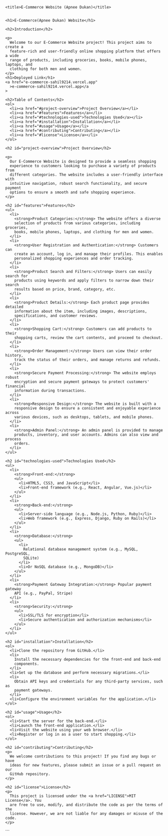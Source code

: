 
  
    <title>E-Commerce Website (Apnee Dukan)</title>
 

    <h1>E-Commerce(Apnee Dukan) Website</h1>

    <h2>Introduction</h2>

    <p>
      Welcome to our E-Commerce Website project! This project aims to create a
      feature-rich and user-friendly online shopping platform that offers a wide
      range of products, including groceries, books, mobile phones, laptops, and
      clothing for both men and women.
    </p>
    <h1>Deployed Link</h1>
    <a href="e-commerce-sahil9214.vercel.app"
      >e-commerce-sahil9214.vercel.app</a
    >

    <h2>Table of Contents</h2>
    <ol>
      <li><a href="#project-overview">Project Overview</a></li>
      <li><a href="#features">Features</a></li>
      <li><a href="#technologies-used">Technologies Used</a></li>
      <li><a href="#installation">Installation</a></li>
      <li><a href="#usage">Usage</a></li>
      <li><a href="#contributing">Contributing</a></li>
      <li><a href="#license">License</a></li>
    </ol>

    <h2 id="project-overview">Project Overview</h2>

    <p>
      Our E-Commerce Website is designed to provide a seamless shopping
      experience to customers looking to purchase a variety of products from
      different categories. The website includes a user-friendly interface with
      intuitive navigation, robust search functionality, and secure payment
      options to ensure a smooth and safe shopping experience.
    </p>

    <h2 id="features">Features</h2>
    <ul>
      <li>
        <strong>Product Categories:</strong> The website offers a diverse
        selection of products from various categories, including groceries,
        books, mobile phones, laptops, and clothing for men and women.
      </li>
      <li>
        <strong>User Registration and Authentication:</strong> Customers can
        create an account, log in, and manage their profiles. This enables
        personalized shopping experiences and order tracking.
      </li>
      <li>
        <strong>Product Search and Filters:</strong> Users can easily search for
        products using keywords and apply filters to narrow down their search
        results based on price, brand, category, etc.
      </li>
      <li>
        <strong>Product Details:</strong> Each product page provides detailed
        information about the item, including images, descriptions,
        specifications, and customer reviews.
      </li>
      <li>
        <strong>Shopping Cart:</strong> Customers can add products to their
        shopping carts, review the cart contents, and proceed to checkout.
      </li>
      <li>
        <strong>Order Management:</strong> Users can view their order history,
        track the status of their orders, and manage returns and refunds.
      </li>
      <li>
        <strong>Secure Payment Processing:</strong> The website employs robust
        encryption and secure payment gateways to protect customers' financial
        information during transactions.
      </li>
      <li>
        <strong>Responsive Design:</strong> The website is built with a
        responsive design to ensure a consistent and enjoyable experience across
        various devices, such as desktops, tablets, and mobile phones.
      </li>
      <li>
        <strong>Admin Panel:</strong> An admin panel is provided to manage
        products, inventory, and user accounts. Admins can also view and process
        orders.
      </li>
    </ul>

    <h2 id="technologies-used">Technologies Used</h2>
    <ul>
      <li>
        <strong>Front-end:</strong>
        <ul>
          <li>HTML5, CSS3, and JavaScript</li>
          <li>Front-end framework (e.g., React, Angular, Vue.js)</li>
        </ul>
      </li>
      <li>
        <strong>Back-end:</strong>
        <ul>
          <li>Server-side language (e.g., Node.js, Python, Ruby)</li>
          <li>Web framework (e.g., Express, Django, Ruby on Rails)</li>
        </ul>
      </li>
      <li>
        <strong>Database:</strong>
        <ul>
          <li>
            Relational database management system (e.g., MySQL, PostgreSQL,
            SQLite)
          </li>
          <li>Or NoSQL database (e.g., MongoDB)</li>
        </ul>
      </li>
      <li>
        <strong>Payment Gateway Integration:</strong> Popular payment gateway
        API (e.g., PayPal, Stripe)
      </li>
      <li>
        <strong>Security:</strong>
        <ul>
          <li>SSL/TLS for encryption</li>
          <li>Secure authentication and authorization mechanisms</li>
        </ul>
      </li>
    </ul>

    <h2 id="installation">Installation</h2>
    <ol>
      <li>Clone the repository from GitHub.</li>
      <li>
        Install the necessary dependencies for the front-end and back-end
        components.
      </li>
      <li>Set up the database and perform necessary migrations.</li>
      <li>
        Obtain API keys and credentials for any third-party services, such as
        payment gateways.
      </li>
      <li>Configure the environment variables for the application.</li>
    </ol>

    <h2 id="usage">Usage</h2>
    <ol>
      <li>Start the server for the back-end.</li>
      <li>Launch the front-end application.</li>
      <li>Visit the website using your web browser.</li>
      <li>Register or log in as a user to start shopping.</li>
    </ol>

    <h2 id="contributing">Contributing</h2>
    <p>
      We welcome contributions to this project! If you find any bugs or have
      ideas for new features, please submit an issue or a pull request on our
      GitHub repository.
    </p>

    <h2 id="license">License</h2>
    <p>
      This project is licensed under the <a href="LICENSE">MIT License</a>. You
      are free to use, modify, and distribute the code as per the terms of the
      license. However, we are not liable for any damages or misuse of the code.
    </p>
  </body>
</html>
```
